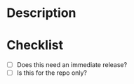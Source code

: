 # Description
<!-- Please include a summary of the change -->

# Checklist
- [ ] Does this need an immediate release?
- [ ] Is this for the repo only?
